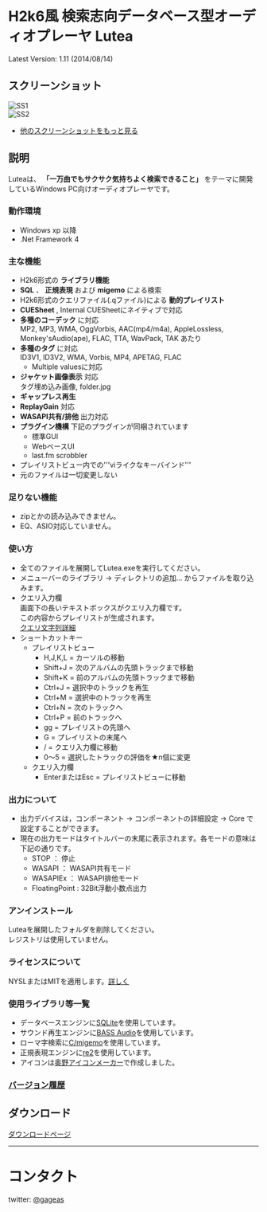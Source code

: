 # H2k6風 検索志向データベース型オーディオプレーヤ Lutea
Latest Version: 1.11 (2014/08/14)

## スクリーンショット
![SS1](https://github.com/gageas/lutea/wiki/images/v1.11-main.png)  
![SS2](https://github.com/gageas/lutea/wiki/images/v1.00-taskbar.png) 

 * [他のスクリーンショットをもっと見る](https://github.com/gageas/lutea/wiki/Screenshots) 

## 説明

Luteaは、 __「一万曲でもサクサク気持ちよく検索できること」__
をテーマに開発しているWindows PC向けオーディオプレーヤです。

### 動作環境
  * Windows xp 以降
  * .Net Framework 4

### 主な機能
  * H2k6形式の __ライブラリ機能__
  * __SQL__ 、 __正規表現__ および __migemo__ による検索
  * H2k6形式のクエリファイル(.qファイル)による __動的プレイリスト__
  * __CUESheet__ , Internal CUESheetにネイティブで対応
  * __多種のコーデック__ に対応  
    MP2, MP3, WMA, OggVorbis, AAC(mp4/m4a), AppleLossless, Monkey'sAudio(ape), FLAC, TTA, WavPack, TAK あたり
  * __多種のタグ__ に対応  
    ID3V1, ID3V2, WMA, Vorbis, MP4, APETAG, FLAC
    * Multiple valuesに対応
  * __ジャケット画像表示__ 対応  
    タグ埋め込み画像, folder.jpg
  * __ギャップレス再生__
  * __ReplayGain__ 対応
  * __WASAPI共有/排他__ 出力対応
  * __プラグイン機構__ 下記のプラグインが同梱されています
    * 標準GUI
    * WebベースUI
    * last.fm scrobbler
  * プレイリストビュー内での'''viライクなキーバインド'''
  * 元のファイルは一切変更しない

### 足りない機能
  * zipとかの読み込みできません。
  * EQ、ASIO対応していません。

### 使い方
  * 全てのファイルを展開してLutea.exeを実行してください。
  * メニューバーのライブラリ → ディレクトリの追加... からファイルを取り込みます。
  * クエリ入力欄  
    画面下の長いテキストボックスがクエリ入力欄です。  
    この内容からプレイリストが生成されます。  
    [クエリ文字列詳細](https://github.com/gageas/lutea/wiki/QueryString)
  * ショートカットキー
    * プレイリストビュー
      * H,J,K,L = カーソルの移動
      * Shift+J = 次のアルバムの先頭トラックまで移動
      * Shift+K = 前のアルバムの先頭トラックまで移動
      * Ctrl+J = 選択中のトラックを再生
      * Ctrl+M = 選択中のトラックを再生
      * Ctrl+N = 次のトラックへ
      * Ctrl+P = 前のトラックへ
      * gg = プレイリストの先頭へ
      * G = プレイリストの末尾へ
      * / = クエリ入力欄に移動
      * 0～5 = 選択したトラックの評価を★n個に変更
    * クエリ入力欄
      * EnterまたはEsc = プレイリストビューに移動

### 出力について
   * 出力デバイスは，コンポーネント → コンポーネントの詳細設定 → Core で設定することができます。
   * 現在の出力モードはタイトルバーの末尾に表示されます。各モードの意味は下記の通りです。
     * STOP ： 停止
     * WASAPI ： WASAPI共有モード
     * WASAPIEx ： WASAPI排他モード
     * FloatingPoint : 32Bit浮動小数点出力

### アンインストール
Luteaを展開したフォルダを削除してください。  
レジストリは使用していません。

### ライセンスについて
NYSLまたはMITを適用します。[詳しく](https://github.com/gageas/lutea/wiki/License)

### 使用ライブラリ等一覧
  * データベースエンジンに[SQLite](http://www.sqlite.org/)を使用しています。
  * サウンド再生エンジンに[BASS Audio](http://www.un4seen.com/)を使用しています。
  * ローマ字検索に[C/migemo](http://www.kaoriya.net/software/cmigemo)を使用しています。
  * 正規表現エンジンに[re2](http://code.google.com/p/re2/)を使用しています。
  * アイコンは[奥野アイコンメーカー](http://gyu.que.jp/oqunomaker/oqunomaker.html)で作成しました。

### [バージョン履歴](https://github.com/gageas/lutea/wiki/VersionHistory)

## ダウンロード
[ダウンロードページ](https://github.com/gageas/lutea/releases)

----
# コンタクト
twitter: [@gageas](http://twitter.com/gageas)
